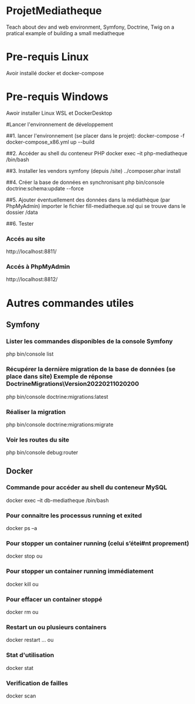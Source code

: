 # ProjetMediatheque
Teach about dev and web environment, Symfony, Doctrine, Twig on a pratical example of building a small mediatheque

# Pre-requis Linux
Avoir installé docker et docker-compose

# Pre-requis Windows
Awoir installer Linux WSL et DockerDesktop

#Lancer l'environnement de développement

##1. lancer l'environnement (se placer dans le projet):
docker-compose -f docker-compose_x86.yml up --build

##2. Accéder au shell du conteneur PHP
docker exec –it php-mediatheque /bin/bash

##3. Installer les vendors symfony (depuis /site)
../composer.phar install

##4. Créer la base de données en synchronisant 
php bin/console doctrine:schema:update --force

##5. Ajouter éventuellement des données dans la médiathèque (par PhpMyAdmin) 
importer le fichier fill-mediatheque.sql qui se trouve dans le dossier /data

##6. Tester

### Accés au site
http://localhost:8811/

### Accés à PhpMyAdmin
http://localhost:8812/

# Autres commandes utiles

## Symfony

### Lister les commandes disponibles de la console Symfony
php bin/console list

### Récupérer la dernière migration de la base de données (se place dans site) Exemple de réponse DoctrineMigrations\Version20220211020200
php bin/console doctrine:migrations:latest

### Réaliser la migration
php bin/console doctrine:migrations:migrate

### Voir les routes du site
php bin/console debug:router

## Docker 

### Commande pour accéder au shell du conteneur MySQL
docker exec –it db-mediatheque /bin/bash

### Pour connaitre les processus running et exited
docker ps –a

### Pour stopper un container running (celui s’étei#nt proprement)
docker stop <container id> ou <container name>

### Pour stopper un container running immédiatement
docker kill <container id> ou <container name>

### Pour effacer un container stoppé
docker rm <container id> ou <container name>

### Restart un ou plusieurs containers
docker restart <container id1> <container id2> … ou <container name1>

### Stat d'utilisation
docker stat

### Verification de failles
docker scan
